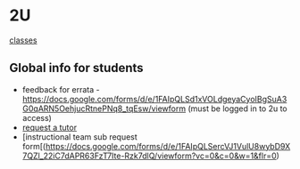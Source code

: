 # 2U
[classes](./classes/index.md)


## Global info for students
* feedback for errata -
  https://docs.google.com/forms/d/e/1FAIpQLSd1xVOLdgeyaCyoIBgSuA3G0qARN5OehjucRtnePNq8_tqEsw/viewform
  (must be logged in to 2u to access)
* [request a tutor](https://calendly.com/d/dnc-wpf-c7s)
* [instructional team sub request form[(https://docs.google.com/forms/d/e/1FAIpQLSercVJ1VulU8wybD9X7QZl_22iC7dAPR63FzT7Ite-Rzk7dlQ/viewform?vc=0&c=0&w=1&flr=0)
